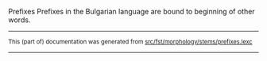 Prefixes
Prefixes in the Bulgarian language are bound to beginning of other words.

* * *

<small>This (part of) documentation was generated from [src/fst/morphology/stems/prefixes.lexc](https://github.com/giellalt/lang-bul/blob/main/src/fst/morphology/stems/prefixes.lexc)</small>

---

